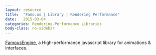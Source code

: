 ```yaml
---
layout: resource
title:  "Famo.us | Library | Rendering Performance"
date:   2015-03-04
categories: Rendering-Performance Libraries
body-class: no-sidebar
---
```


[FamousEngine](http://famous.org/), a High-performance javascript library for animations & interfaces.
